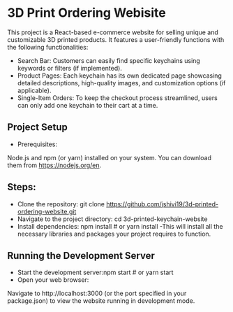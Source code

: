 # 3D Print Ordering Webisite
This project is a React-based e-commerce website for selling unique and customizable 3D printed products. It features a user-friendly functions with the following functionalities:

- Search Bar: Customers can easily find specific keychains using keywords or filters (if implemented).
- Product Pages: Each keychain has its own dedicated page showcasing detailed descriptions, high-quality images, and customization options (if applicable).
- Single-Item Orders: To keep the checkout process streamlined, users can only add one keychain to their cart at a time.
## Project Setup
- Prerequisites:

Node.js and npm (or yarn) installed on your system. You can download them from https://nodejs.org/en.
## Steps:

- Clone the repository:
git clone https://github.com/jshivi19/3d-printed-ordering-website.git
- Navigate to the project directory:
cd 3d-printed-keychain-website
- Install dependencies:
  npm install  # or yarn install
-This will install all the necessary libraries and packages your project requires to function.
## Running the Development Server
- Start the development server:npm start  # or yarn start
- Open your web browser:

Navigate to http://localhost:3000 (or the port specified in your package.json) to view the website running in development mode.

